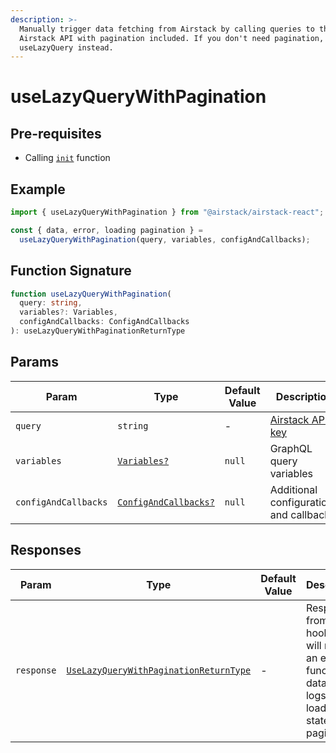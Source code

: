 ```yaml
---
description: >-
  Manually trigger data fetching from Airstack by calling queries to the
  Airstack API with pagination included. If you don't need pagination, use
  useLazyQuery instead.
---
```


# useLazyQueryWithPagination

## Pre-requisites

* Calling [`init`](../../nodejs-sdk-reference/init.md) function

## Example

```javascript
import { useLazyQueryWithPagination } from "@airstack/airstack-react";

const { data, error, loading pagination } =
  useLazyQueryWithPagination(query, variables, configAndCallbacks);
```

## Function Signature

```typescript
function useLazyQueryWithPagination(
  query: string,
  variables?: Variables,
  configAndCallbacks: ConfigAndCallbacks
): useLazyQueryWithPaginationReturnType
```

## Params

| Param                | Type                                                      | Default Value | Description                                          |
| -------------------- | --------------------------------------------------------- | ------------- | ---------------------------------------------------- |
| `query`              | `string`                                                  | -             | [Airstack API key](../../get-started/get-api-key.md) |
| `variables`          | [`Variables?`](../objects/variables.md)                   | `null`        | GraphQL query variables                              |
| `configAndCallbacks` | [`ConfigAndCallbacks?`](../objects/configandcallbacks.md) | `null`        | Additional configurations and callbacks.             |

## Responses

| Param      | Type                                                                    | Default Value | Description                                                                                                   |
| ---------- | ----------------------------------------------------------------------- | ------------- | ------------------------------------------------------------------------------------------------------------- |
| `response` | [`UseLazyQueryWithPaginationReturnType`](uselazyquerywithpagination.md) | -             | Response from the hook that will return an execute function, data, error logs, loading state, and pagination. |


